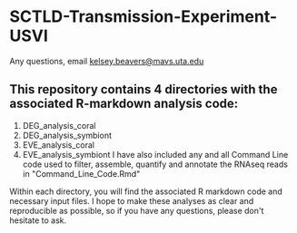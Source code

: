 # SCTLD-Transmission-Experiment-USVI

Any questions, email kelsey.beavers@mavs.uta.edu

## This repository contains 4 directories with the associated R-markdown analysis code:
  1. DEG_analysis_coral
  2. DEG_analysis_symbiont
  3. EVE_analysis_coral
  4. EVE_analysis_symbiont
I have also included any and all Command Line code used to filter, assemble, quantify and annotate the RNAseq reads in "Command_Line_Code.Rmd"
  
  Within each directory, you will find the associated R markdown code and necessary input files.
  I hope to make these analyses as clear and reproducible as possible, so if you have any questions, please don't hesitate to ask. 
 
  
